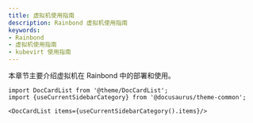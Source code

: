 ```yaml
---
title: 虚拟机使用指南
description: Rainbond 虚拟机使用指南
keywords: 
- Rainbond
- 虚拟机使用指南
- kubevirt 使用指南
---
```


本章节主要介绍虚拟机在 Rainbond 中的部署和使用。

```mdx-code-block
import DocCardList from '@theme/DocCardList';
import {useCurrentSidebarCategory} from '@docusaurus/theme-common';

<DocCardList items={useCurrentSidebarCategory().items}/>
```
